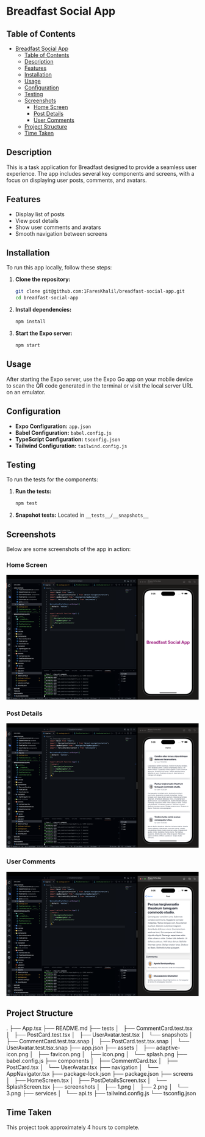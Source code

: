 # Breadfast Social App

## Table of Contents

- [Breadfast Social App](#breadfast-social-app)
  - [Table of Contents](#table-of-contents)
  - [Description](#description)
  - [Features](#features)
  - [Installation](#installation)
  - [Usage](#usage)
  - [Configuration](#configuration)
  - [Testing](#testing)
  - [Screenshots](#screenshots)
    - [Home Screen](#home-screen)
    - [Post Details](#post-details)
    - [User Comments](#user-comments)
  - [Project Structure](#project-structure)
  - [Time Taken](#time-taken)

## Description

This is a task application for Breadfast designed to provide a seamless user experience. The app includes several key components and screens, with a focus on displaying user posts, comments, and avatars.

## Features

- Display list of posts
- View post details
- Show user comments and avatars
- Smooth navigation between screens

## Installation

To run this app locally, follow these steps:

1. **Clone the repository:**

   ```bash
   git clone git@github.com:1FaresKhalil/breadfast-social-app.git
   cd breadfast-social-app
   ```

2. **Install dependencies:**

   ```bash
   npm install
   ```

3. **Start the Expo server:**
   ```bash
   npm start
   ```

## Usage

After starting the Expo server, use the Expo Go app on your mobile device to scan the QR code generated in the terminal or visit the local server URL on an emulator.

## Configuration

- **Expo Configuration:** `app.json`
- **Babel Configuration:** `babel.config.js`
- **TypeScript Configuration:** `tsconfig.json`
- **Tailwind Configuration:** `tailwind.config.js`

## Testing

To run the tests for the components:

1. **Run the tests:**

   ```bash
   npm test
   ```

2. **Snapshot tests:** Located in `__tests__/__snapshots__`

## Screenshots

Below are some screenshots of the app in action:

### Home Screen

![Home Screen](./screenshots/1.png)

### Post Details

![Post Details](./screenshots/2.png)

### User Comments

![User Comments](./screenshots/3.png)

## Project Structure

.
├── App.tsx
├── README.md
├── tests
│   ├── CommentCard.test.tsx
│   ├── PostCard.test.tsx
│   ├── UserAvatar.test.tsx
│   └── snapshots
│   ├── CommentCard.test.tsx.snap
│   ├── PostCard.test.tsx.snap
│   └── UserAvatar.test.tsx.snap
├── app.json
├── assets
│   ├── adaptive-icon.png
│   ├── favicon.png
│   ├── icon.png
│   └── splash.png
├── babel.config.js
├── components
│   ├── CommentCard.tsx
│   ├── PostCard.tsx
│   └── UserAvatar.tsx
├── navigation
│   └── AppNavigator.tsx
├── package-lock.json
├── package.json
├── screens
│   ├── HomeScreen.tsx
│   ├── PostDetailsScreen.tsx
│   └── SplashScreen.tsx
├── screenshots
│   ├── 1.png
│   ├── 2.png
│   └── 3.png
├── services
│   └── api.ts
├── tailwind.config.js
└── tsconfig.json

## Time Taken

This project took approximately 4 hours to complete.
